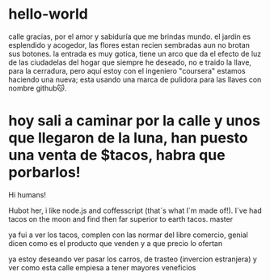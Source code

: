 # hello-world
calle
gracias, por el amor y sabiduría que me brindas mundo.
el jardin es esplendido y acogedor, las flores estan recien sembradas aun no brotan sus botones. la entrada es muy gotica, tiene un arco que da el efecto de luz de las ciudadelas del hogar que siempre he deseado, no e traido la llave, para la cerradura, pero aquí estoy con el ingeniero "coursera" estamos haciendo una nueva; esta usando una marca de pulidora para las llaves con nombre github😽.

hoy sali a caminar por la calle y unos que llegaron de la luna, han puesto una venta de $tacos, habra que porbarlos!
=======

Hi humans!

Hubot her, i like node.js and coffesscript (that´s what I´m made of!).
I´ve had tacos on the moon and find then far superior to earth tacos.
master

ya fui a ver los tacos, complen con las normar del libre comercio, genial dicen como es el producto que venden y a que precio lo ofertan 

ya estoy deseando ver pasar los carros, de trasteo (invercion estranjera) y ver como esta calle empiesa a tener mayores veneficios
